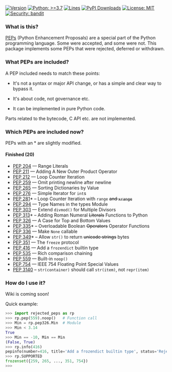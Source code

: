 [![Version](https://img.shields.io/static/v1?label=develop&message=v1.0.0dev1&color=important&logo=semver)](
https://pypi.org/project/rejected-peps/1.0.0.dev1/)
[![Python: >=3.7](https://img.shields.io/static/v1?label=Python&message=3.7%21%20%28~Jan%2027%29%20|%20>%3D3.8&color=informational&logo=python&logoColor=gold)](
https://github.com/wyz23x2/rejected-peps/)
[![Lines](https://img.shields.io/tokei/lines/github/wyz23x2/rejected-peps?logoColor=blue&logo=code%20review&label=Total%20lines)](https://github.com/wyz23x2/rejected-peps/)
[![PyPI Downloads](https://img.shields.io/pypi/dm/rejected-peps.svg?logo=pypi&logoColor=skyblue&label=PyPI%20downloads)](
https://pypi.org/project/rejected-peps/)
[![License: MIT](https://img.shields.io/pypi/l/rejected-peps.svg?color=success&label=License)](
https://pypi.org/project/rejected-peps/)
[![Security: bandit](https://img.shields.io/badge/security-bandit-yellow.svg)](https://github.com/PyCQA/bandit)
<!-- [![Python versions: >=3.7](https://img.shields.io/pypi/pyversions/rejected-peps.svg?logo=python&logoColor=gold&label=Python)](
https://pypi.org/project/rejected-peps/) -->
### What is this?

[PEPs](https://peps.python.org/) (Python Enhancement Proposals) are a special part of the Python programming language. Some were accepted, and some were not. This package implements some PEPs that were rejected, deferred or withdrawn.

### What PEPs are included?

A PEP included needs to match these points:

- It's not a syntax or major API change, or has a simple and clear way to bypass it.

- It's about code, not governance etc.

- It can be implemented in pure Python code.


Parts related to the bytecode, C API etc. are not implemented.

### Which PEPs are included now?

PEPs with an \* are slightly modified.

#### Finished (20)

- [PEP 204](https://peps.python.org/pep-0204/) — Range Literals
- [PEP 211](https://peps.python.org/pep-0211/) — Adding A New Outer Product Operator
- [PEP 212](https://peps.python.org/pep-0212/) — Loop Counter Iteration
- [PEP 259](https://peps.python.org/pep-0259/) — Omit printing newline after newline
- [PEP 265](https://peps.python.org/pep-0265/) — Sorting Dictionaries by Value
- [PEP 276](https://peps.python.org/pep-0276/) — Simple Iterator for `int`s
- [PEP 281](https://peps.python.org/pep-0281/)\* – Loop Counter Iteration with `range` ~~and `xrange`~~
- [PEP 294](https://peps.python.org/pep-0294/) — Type Names in the types Module
- [PEP 303](https://peps.python.org/pep-0303/) — Extend `divmod()` for Multiple Divisors
- [PEP 313](https://peps.python.org/pep-0313/)\* – Adding Roman Numeral ~~Literals~~ Functions to Python
- [PEP 326](https://peps.python.org/pep-0326/) — A Case for Top and Bottom Values
- [PEP 335](https://peps.python.org/pep-0335/)\* – Overloadable Boolean ~~Operators~~ Operator Functions
- [PEP 336](https://peps.python.org/pep-0336/) — Make `None` callable
- [PEP 349](https://peps.python.org/pep-0349/)\* – Allow `str()` to return ~~unicode strings~~ bytes
- [PEP 351](https://peps.python.org/pep-0351/) — The `freeze` protocol
- [PEP 416](https://peps.python.org/pep-0416/) — Add a `frozendict` builtin type
- [PEP 535](https://peps.python.org/pep-0535/) — Rich comparison chaining
- [PEP 559](https://peps.python.org/pep-0559/) — Built-in `noop()`
- [PEP 754](https://peps.python.org/pep-0754/) — IEEE 754 Floating Point Special Values
- [PEP 3140](https://peps.python.org/pep-3140/) – `str(container)` should call `str(item)`, not `repr(item)`

<!--#### Developing (1)

- [PEP 601](https://peps.python.org/pep-0601/) — Forbid `return`/`break`/`continue` breaking out of `finally`-->

### How do I use it?
Wiki is coming soon!

Quick example:

```python
>>> import rejected_peps as rp
>>> rp.pep(559).noop()   # Function call
>>> Min = rp.pep326.Min  # Module
>>> Min < 3.14
True
>>> Min == -10, Min == Min
(False, True)
>>> rp.info(416)
pepinfo(number=416, title='Add a frozendict builtin type', status='Rejected', creation='2012-02-29', url='https://peps.python.org/pep-0416/')
>>> rp.SUPPORTED
frozenset({259, 265, ..., 351, 754})
>>> 
```
